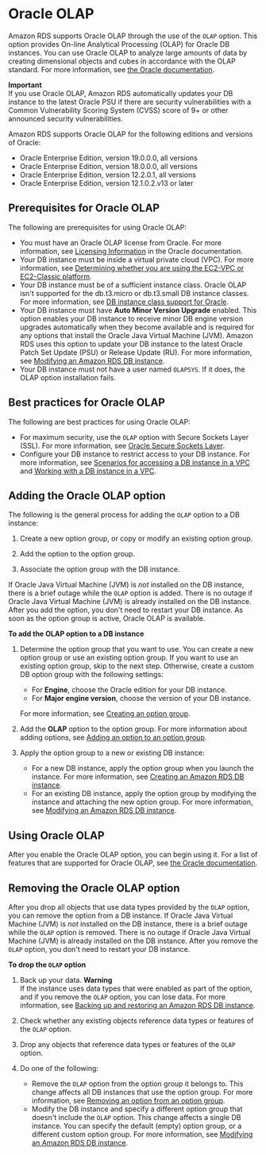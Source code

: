 # Oracle OLAP<a name="Oracle.Options.OLAP"></a>

Amazon RDS supports Oracle OLAP through the use of the `OLAP` option\. This option provides On\-line Analytical Processing \(OLAP\) for Oracle DB instances\. You can use Oracle OLAP to analyze large amounts of data by creating dimensional objects and cubes in accordance with the OLAP standard\. For more information, see [the Oracle documentation](https://docs.oracle.com/en/database/oracle/oracle-database/19/olaug/index.html)\. 

**Important**  
If you use Oracle OLAP, Amazon RDS automatically updates your DB instance to the latest Oracle PSU if there are security vulnerabilities with a Common Vulnerability Scoring System \(CVSS\) score of 9\+ or other announced security vulnerabilities\. 

Amazon RDS supports Oracle OLAP for the following editions and versions of Oracle: 
+ Oracle Enterprise Edition, version 19\.0\.0\.0, all versions
+ Oracle Enterprise Edition, version 18\.0\.0\.0, all versions
+ Oracle Enterprise Edition, version 12\.2\.0\.1, all versions
+ Oracle Enterprise Edition, version 12\.1\.0\.2\.v13 or later

## Prerequisites for Oracle OLAP<a name="Oracle.Options.OLAP.PreReqs"></a>

The following are prerequisites for using Oracle OLAP: 
+ You must have an Oracle OLAP license from Oracle\. For more information, see [Licensing Information](https://docs.oracle.com/en/database/oracle/oracle-database/19/dblic/Licensing-Information.html#GUID-B6113390-9586-46D7-9008-DCC9EDA45AB4) in the Oracle documentation\. 
+ Your DB instance must be inside a virtual private cloud \(VPC\)\. For more information, see [Determining whether you are using the EC2\-VPC or EC2\-Classic platform](USER_VPC.FindDefaultVPC.md)\. 
+ Your DB instance must be of a sufficient instance class\. Oracle OLAP isn't supported for the db\.t3\.micro or db\.t3\.small DB instance classes\. For more information, see [DB instance class support for Oracle](CHAP_Oracle.md#Oracle.Concepts.InstanceClasses)\. 
+ Your DB instance must have **Auto Minor Version Upgrade** enabled\. This option enables your DB instance to receive minor DB engine version upgrades automatically when they become available and is required for any options that install the Oracle Java Virtual Machine \(JVM\)\. Amazon RDS uses this option to update your DB instance to the latest Oracle Patch Set Update \(PSU\) or Release Update \(RU\)\. For more information, see [Modifying an Amazon RDS DB instance](Overview.DBInstance.Modifying.md)\. 
+ Your DB instance must not have a user named `OLAPSYS`\. If it does, the OLAP option installation fails\.

## Best practices for Oracle OLAP<a name="Oracle.Options.OLAP.BestPractces"></a>

The following are best practices for using Oracle OLAP: 
+ For maximum security, use the `OLAP` option with Secure Sockets Layer \(SSL\)\. For more information, see [Oracle Secure Sockets Layer](Appendix.Oracle.Options.SSL.md)\. 
+ Configure your DB instance to restrict access to your DB instance\. For more information, see [Scenarios for accessing a DB instance in a VPC](USER_VPC.Scenarios.md) and [Working with a DB instance in a VPC](USER_VPC.WorkingWithRDSInstanceinaVPC.md)\. 

## Adding the Oracle OLAP option<a name="Oracle.Options.OLAP.Add"></a>

The following is the general process for adding the `OLAP` option to a DB instance: 

1. Create a new option group, or copy or modify an existing option group\.

1. Add the option to the option group\.

1. Associate the option group with the DB instance\.

If Oracle Java Virtual Machine \(JVM\) is *not* installed on the DB instance, there is a brief outage while the `OLAP` option is added\. There is no outage if Oracle Java Virtual Machine \(JVM\) is already installed on the DB instance\. After you add the option, you don't need to restart your DB instance\. As soon as the option group is active, Oracle OLAP is available\. 

**To add the OLAP option to a DB instance**

1. Determine the option group that you want to use\. You can create a new option group or use an existing option group\. If you want to use an existing option group, skip to the next step\. Otherwise, create a custom DB option group with the following settings: 
   + For **Engine**, choose the Oracle edition for your DB instance\. 
   + For **Major engine version**, choose the version of your DB instance\. 

   For more information, see [Creating an option group](USER_WorkingWithOptionGroups.md#USER_WorkingWithOptionGroups.Create)\. 

1. Add the **OLAP** option to the option group\. For more information about adding options, see [Adding an option to an option group](USER_WorkingWithOptionGroups.md#USER_WorkingWithOptionGroups.AddOption)\. 

1. Apply the option group to a new or existing DB instance: 
   + For a new DB instance, apply the option group when you launch the instance\. For more information, see [Creating an Amazon RDS DB instance](USER_CreateDBInstance.md)\. 
   + For an existing DB instance, apply the option group by modifying the instance and attaching the new option group\. For more information, see [Modifying an Amazon RDS DB instance](Overview.DBInstance.Modifying.md)\. 

## Using Oracle OLAP<a name="Oracle.Options.OLAP.Using"></a>

After you enable the Oracle OLAP option, you can begin using it\. For a list of features that are supported for Oracle OLAP, see [the Oracle documentation](https://docs.oracle.com/en/database/oracle/oracle-database/19/olaug/overview.html#GUID-E2056FE4-C623-4D29-B7D8-C4762F941966)\. 

## Removing the Oracle OLAP option<a name="Oracle.Options.OLAP.Remove"></a>

After you drop all objects that use data types provided by the `OLAP` option, you can remove the option from a DB instance\. If Oracle Java Virtual Machine \(JVM\) is *not* installed on the DB instance, there is a brief outage while the `OLAP` option is removed\. There is no outage if Oracle Java Virtual Machine \(JVM\) is already installed on the DB instance\. After you remove the `OLAP` option, you don't need to restart your DB instance\.

**To drop the `OLAP` option**

1. Back up your data\.
**Warning**  
If the instance uses data types that were enabled as part of the option, and if you remove the `OLAP` option, you can lose data\. For more information, see [Backing up and restoring an Amazon RDS DB instance](CHAP_CommonTasks.BackupRestore.md)\.

1. Check whether any existing objects reference data types or features of the `OLAP` option\. 

1. Drop any objects that reference data types or features of the `OLAP` option\.

1. Do one of the following:
   + Remove the `OLAP` option from the option group it belongs to\. This change affects all DB instances that use the option group\. For more information, see [Removing an option from an option group](USER_WorkingWithOptionGroups.md#USER_WorkingWithOptionGroups.RemoveOption)\.
   + Modify the DB instance and specify a different option group that doesn't include the `OLAP` option\. This change affects a single DB instance\. You can specify the default \(empty\) option group, or a different custom option group\. For more information, see [Modifying an Amazon RDS DB instance](Overview.DBInstance.Modifying.md)\. 